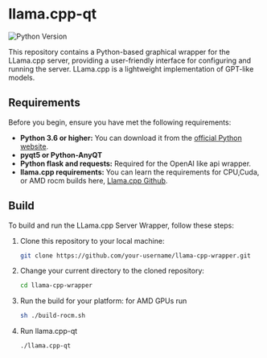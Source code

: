 # llama.cpp-qt

![Python Version](https://img.shields.io/badge/python-3.6%2B-blue.svg)

This repository contains a Python-based graphical wrapper for the LLama.cpp server, providing a user-friendly interface
for configuring and running the server. LLama.cpp is a lightweight implementation of GPT-like models.

## Requirements

Before you begin, ensure you have met the following requirements:

- **Python 3.6 or higher:** You can download it from the [official Python website](https://www.python.org/downloads/).
- **pyqt5 or Python-AnyQT**
- **Python flask and requests:** Required for the OpenAI like api wrapper.
- **llama.cpp requirements:** You can learn the requirements for CPU,Cuda, or AMD rocm builds here, [Llama.cpp Github](https://github.com/ggerganov/llama.cpp).
## Build

To build and run the LLama.cpp Server Wrapper, follow these steps:

1. Clone this repository to your local machine:
   ```sh
   git clone https://github.com/your-username/llama-cpp-wrapper.git

2. Change your current directory to the cloned repository:
   ```sh
   cd llama-cpp-wrapper

3. Run the build for your platform:
   for AMD GPUs run
   ```sh
   sh ./build-rocm.sh
4. Run llama.cpp-qt
   ```sh
   ./llama.cpp-qt